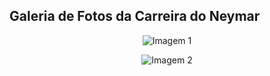 ## Galeria de Fotos da Carreira do Neymar

<p align="center">
  <img src="https://github.com/MiguelLucasSantoss/Galeria-de-Fotos/assets/162701029/a3ce994a-0107-4618-9331-0f86fc1c7860" alt="Imagem 1">
</p>

<p align="center">
  <img src="https://github.com/MiguelLucasSantoss/Galeria-de-Fotos/assets/162701029/a6d7ce5e-b60b-4ff8-b017-8ed3ac31b949" alt="Imagem 2">
</p>
